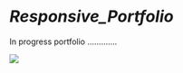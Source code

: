 # _Responsive_Portfolio_
In progress portfolio .............

<img src="https://login.connect.realtor/7a8cbb7079d70bd64c469435a71b4db9.gif">
